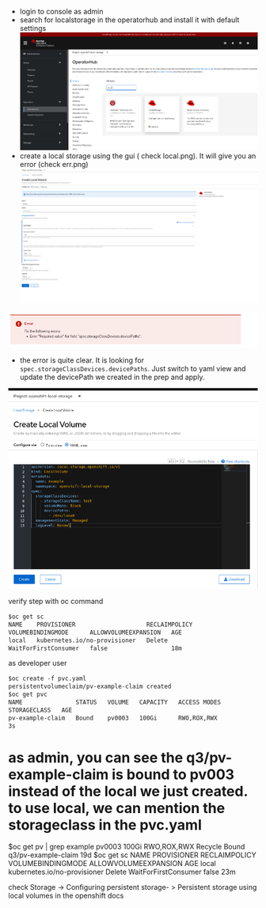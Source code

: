 - login to console as admin
- search for localstorage in the operatorhub and install it with default settings
![local](operator.png)
- create a local storage using the gui ( check local.png). It will give you an error (check err.png)
![local](local.png)

![err](err.png)

- the error is quite clear. It is looking for `spec.storageClassDevices.devicePaths`. Just switch to yaml view and update the devicePath we created in the prep and apply.

![yaml](local-yaml.png)


verify step with oc command

```
$oc get sc
NAME    PROVISIONER                    RECLAIMPOLICY   VOLUMEBINDINGMODE      ALLOWVOLUMEEXPANSION   AGE
local   kubernetes.io/no-provisioner   Delete          WaitForFirstConsumer   false                  18m

```

as developer user

```
$oc create -f pvc.yaml 
persistentvolumeclaim/pv-example-claim created
$oc get pvc
NAME               STATUS   VOLUME   CAPACITY   ACCESS MODES   STORAGECLASS   AGE
pv-example-claim   Bound    pv0003   100Gi      RWO,ROX,RWX                   3s
```

# as admin, you can see the q3/pv-example-claim is bound to pv003 instead of the local we just created. to use local, we can mention the storageclass in the pvc.yaml

$oc get pv | grep example
pv0003              100Gi      RWO,ROX,RWX    Recycle          Bound       q3/pv-example-claim                                                           19d
$oc get sc
NAME    PROVISIONER                    RECLAIMPOLICY   VOLUMEBINDINGMODE      ALLOWVOLUMEEXPANSION   AGE
local   kubernetes.io/no-provisioner   Delete          WaitForFirstConsumer   false                  23m

check  Storage -> Configuring  persistent storage- >  Persistent storage using local volumes in the openshift docs 
